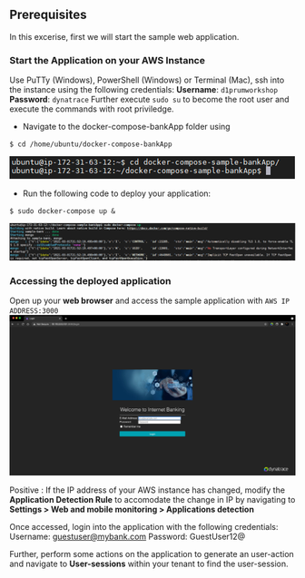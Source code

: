 ## Prerequisites
In this excerise, first we will start the sample web application.

### Start the Application on your AWS Instance

Use PuTTy (Windows), PowerShell (Windows) or Terminal (Mac), ssh into the instance using the following credentials:
**Username**: `d1prumworkshop`
**Password**:  `dynatrace`
Further execute `sudo su` to become the root user and execute the commands with root priviledge.

* Navigate to the docker-compose-bankApp folder using
```
$ cd /home/ubuntu/docker-compose-bankApp
```

![step-1](../../../assets/images/pre-step-1.png)

* Run the following code to deploy your application:
```
$ sudo docker-compose up &
```
![step-2](../../../assets/images/pre-step-2.png)

### Accessing the deployed application
Open up your **web browser** and access the sample application with `AWS IP ADDRESS:3000`
![Application URL](../../../assets/images/application-access.png)

Positive
: If the IP address of your AWS instance has changed, modify the **Application Detection Rule** to accomodate the change in IP by navigating to **Settings > Web and mobile monitoring > Applications detection**

Once accessed, login into the application with the following credentials:
Username: guestuser@mybank.com
Password: GuestUser12@

Further, perform some actions on the application to generate an user-action and navigate to **User-sessions** within your tenant to find the user-session.

<!-- ------------------------ -->
